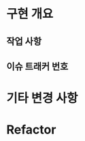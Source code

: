 <!-- PR 제목 양식
   PR 제목이 깃 히스토리에 기록됨으로 반드시 어떤 요소를 개발 했는지 명시해 주세요
 -->

# 구현 개요

<!-- 어떤 기능을 개발했나요? -->

## 작업 사항

<!-- 어떤 작업을 하셨나요? -->

## 이슈 트래커 번호

<!-- resolve #{이슈번호} -->

# 기타 변경 사항

<!-- 우리가 알고 있어야 할 추가 변경 사항이 있나요? -->

# Refactor

<!-- 해당 PR에서 작업한 리팩터링 요소가 있나요? -->
